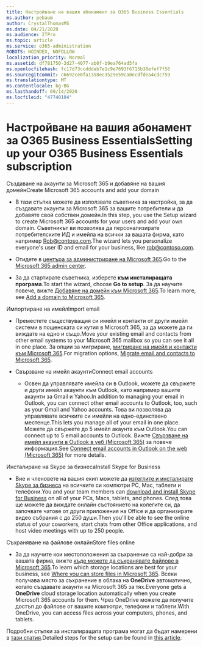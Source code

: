 ```yaml
---
title: Настройване на вашия абонамент за O365 Business Essentials
ms.author: pebaum
author: CrystalThomasMS
ms.date: 04/21/2020
ms.audience: ITPro
ms.topic: article
ms.service: o365-administration
ROBOTS: NOINDEX, NOFOLLOW
localization_priority: Normal
ms.assetid: df781750-3d27-4077-ab0f-b9ea764ad5fa
ms.openlocfilehash: fc17d73ccdddab7e1c9e7693f6715b38efef7f56
ms.sourcegitcommit: c6692ce0fa1358ec3529e59ca0ecdfdea4cdc759
ms.translationtype: MT
ms.contentlocale: bg-BG
ms.lasthandoff: 09/14/2020
ms.locfileid: "47740104"
---
```

# <a name="setting-up-your-o365-business-essentials-subscription"></a><span data-ttu-id="0fa55-102">Настройване на вашия абонамент за O365 Business Essentials</span><span class="sxs-lookup"><span data-stu-id="0fa55-102">Setting up your O365 Business Essentials subscription</span></span>

<span data-ttu-id="0fa55-103">Създаване на акаунти за Microsoft 365 и добавяне на вашия домейн</span><span class="sxs-lookup"><span data-stu-id="0fa55-103">Create Microsoft 365 accounts and add your domain</span></span>
  
- <span data-ttu-id="0fa55-104">В тази стъпка можете да използвате съветника за настройка, за да създавате акаунти за Microsoft 365 за вашите потребители и да добавяте свой собствен домейн.</span><span class="sxs-lookup"><span data-stu-id="0fa55-104">In this step, you use the Setup wizard to create Microsoft 365 accounts for your users and add your own domain.</span></span> <span data-ttu-id="0fa55-105">Съветникът ви позволява да персонализирате потребителските ИД и имейла на всички за вашата фирма, като например [Rob@contoso.com](mailto:rob@contoso.com).</span><span class="sxs-lookup"><span data-stu-id="0fa55-105">The wizard lets you personalize everyone's user ID and email for your business, like [rob@contoso.com](mailto:rob@contoso.com).</span></span>
    
- <span data-ttu-id="0fa55-106">Отидете в [центъра за администриране на Microsoft 365](https://login.partner.microsoftonline.cn/).</span><span class="sxs-lookup"><span data-stu-id="0fa55-106">Go to the [Microsoft 365 admin center](https://login.partner.microsoftonline.cn/).</span></span>
    
- <span data-ttu-id="0fa55-107">За да стартирате съветника, изберете **към инсталиращата програма**.</span><span class="sxs-lookup"><span data-stu-id="0fa55-107">To start the wizard, choose **Go to setup**.</span></span> <span data-ttu-id="0fa55-108">За да научите повече, вижте [Добавяне на домейн към Microsoft 365](https://docs.microsoft.com/microsoft-365/admin/setup/add-domain).</span><span class="sxs-lookup"><span data-stu-id="0fa55-108">To learn more, see [Add a domain to Microsoft 365](https://docs.microsoft.com/microsoft-365/admin/setup/add-domain).</span></span>
    
<span data-ttu-id="0fa55-109">Импортиране на имейл</span><span class="sxs-lookup"><span data-stu-id="0fa55-109">Import email</span></span>
  
- <span data-ttu-id="0fa55-110">Преместете съществуващия си имейл и контакти от други имейл системи в пощенската си кутия в Microsoft 365, за да можете да ги виждате на едно и също.</span><span class="sxs-lookup"><span data-stu-id="0fa55-110">Move your existing email and contacts from other email systems to your Microsoft 365 mailbox so you can see it all in one place.</span></span> <span data-ttu-id="0fa55-111">За опции за мигриране, [мигриране на имейл и контакти към Microsoft 365](https://docs.microsoft.com/microsoft-365/admin/setup/migrate-email-and-contacts-admin).</span><span class="sxs-lookup"><span data-stu-id="0fa55-111">For migration options, [Migrate email and contacts to Microsoft 365](https://docs.microsoft.com/microsoft-365/admin/setup/migrate-email-and-contacts-admin).</span></span>
    
- <span data-ttu-id="0fa55-112">Свързване на имейл акаунти</span><span class="sxs-lookup"><span data-stu-id="0fa55-112">Connect email accounts</span></span>
    
  - <span data-ttu-id="0fa55-113">Освен да управлявате имейла си в Outlook, можете да свържете и други имейл акаунти към Outlook, като например вашите акаунти за Gmail и Yahoo.</span><span class="sxs-lookup"><span data-stu-id="0fa55-113">In addition to managing your email in Outlook, you can connect other email accounts to Outlook, too, such as your Gmail and Yahoo accounts.</span></span> <span data-ttu-id="0fa55-114">Това ви позволява да управлявате всичките си имейли на едно-единствено местенце.</span><span class="sxs-lookup"><span data-stu-id="0fa55-114">This lets you manage all of your email in one place.</span></span> <span data-ttu-id="0fa55-115">Можете да свържете до 5 имейл акаунта към Outlook.</span><span class="sxs-lookup"><span data-stu-id="0fa55-115">You can connect up to 5 email accounts to Outlook.</span></span> <span data-ttu-id="0fa55-116">Вижте [Свързване на имейл акаунти в Outlook в уеб (Microsoft 365)](https://support.office.com/Article/Connect-email-accounts-in-Outlook-on-the-web-Office-365-d7012ff0-924f-4f78-8aca-c3912d886c4d) за повече информация.</span><span class="sxs-lookup"><span data-stu-id="0fa55-116">See [Connect email accounts in Outlook on the web (Microsoft 365)](https://support.office.com/Article/Connect-email-accounts-in-Outlook-on-the-web-Office-365-d7012ff0-924f-4f78-8aca-c3912d886c4d) for more details.</span></span> 
    
<span data-ttu-id="0fa55-117">Инсталиране на Skype за бизнеса</span><span class="sxs-lookup"><span data-stu-id="0fa55-117">Install Skype for Business</span></span>
  
- <span data-ttu-id="0fa55-118">Вие и членовете на вашия екип можете да [изтеглите и инсталирате Skype за бизнеса](https://support.office.com/Article/download-and-install-Skype-for-Business-8a0d4da8-9d58-44f9-9759-5c8f340cb3fb) на всичките си компютри PC, Mac, таблети и телефони.</span><span class="sxs-lookup"><span data-stu-id="0fa55-118">You and your team members can [download and install Skype for Business](https://support.office.com/Article/download-and-install-Skype-for-Business-8a0d4da8-9d58-44f9-9759-5c8f340cb3fb) on all of your PCs, Macs, tablets, and phones.</span></span> <span data-ttu-id="0fa55-119">След това ще можете да виждате онлайн състоянието на колегите си, да започвате чатове от други приложения на Office и да организирате видео събрания с до 250 души.</span><span class="sxs-lookup"><span data-stu-id="0fa55-119">Then you'll be able to see the online status of your coworkers, start chats from other Office applications, and host video meetings with up to 250 people.</span></span> 
    
<span data-ttu-id="0fa55-120">Съхраняване на файлове онлайн</span><span class="sxs-lookup"><span data-stu-id="0fa55-120">Store files online</span></span>
  
- <span data-ttu-id="0fa55-121">За да научите кои местоположения за съхранение са най-добри за вашата фирма, вижте [къде можете да съхранявате файлове в Microsoft 365](https://support.office.com/article/c7c20284-bc94-47f4-9728-d28e9daf0790.aspx).</span><span class="sxs-lookup"><span data-stu-id="0fa55-121">To learn which storage locations are best for your business, see [Where you can store files in Microsoft 365](https://support.office.com/article/c7c20284-bc94-47f4-9728-d28e9daf0790.aspx).</span></span> <span data-ttu-id="0fa55-122">Всеки получава място за съхранение в облака на **OneDrive** автоматично, когато създавате акаунти на Microsoft 365 за тях.</span><span class="sxs-lookup"><span data-stu-id="0fa55-122">Everyone gets a **OneDrive** cloud storage location automatically when you create Microsoft 365 accounts for them.</span></span> <span data-ttu-id="0fa55-123">Чрез OneDrive можете да получите достъп до файлове от вашите компютри, телефони и таблети.</span><span class="sxs-lookup"><span data-stu-id="0fa55-123">With OneDrive, you can access files across your computers, phones, and tablets.</span></span> 
    
<span data-ttu-id="0fa55-124">Подробни стъпки за инсталиращата програма могат да бъдат намерени в [тази статия](https://docs.microsoft.com/microsoft-365/admin/setup/setup).</span><span class="sxs-lookup"><span data-stu-id="0fa55-124">Detailed steps for the setup can be found in [this article](https://docs.microsoft.com/microsoft-365/admin/setup/setup).</span></span>
  

